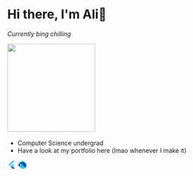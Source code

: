 # Hi there, I'm Ali👋

*Currently bing chilling*

<img src="https://user-images.githubusercontent.com/54055822/161075281-e0e340f4-e844-4375-8ea4-aa496b41be71.png" width = 200px height = 200px>

- Computer Science undergrad 
- Have a look at my portfolio here (lmao whenever I make it)

<!--
**somethingdevs/somethingdevs** is a ✨ _special_ ✨ repository because its `README.md` (this file) appears on your GitHub profile.

Here are some ideas to get you started:

- 🔭 I’m currently working on ...
- 🌱 I’m currently learning ...
- 👯 I’m looking to collaborate on ...
- 🤔 I’m looking for help with ...
- 💬 Ask me about ...
- 📫 How to reach me: ...
- 😄 Pronouns: ...
- ⚡ Fun fact: ...
-->

 

<code><img height="20" src="https://raw.githubusercontent.com/github/explore/80688e429a7d4ef2fca1e82350fe8e3517d3494d/topics/flutter/flutter.png"></code>
<code><img height="20" src="https://raw.githubusercontent.com/github/explore/80688e429a7d4ef2fca1e82350fe8e3517d3494d/topics/dart/dart.png"></code>

